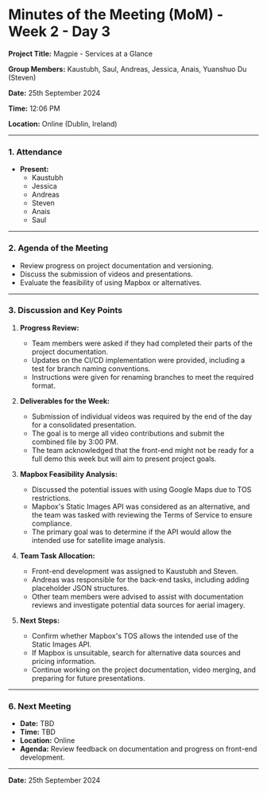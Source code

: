 # Minutes of the Meeting (MoM) - Week 2 - Day 3

**Project Title:** Magpie - Services at a Glance

**Group Members:** Kaustubh, Saul, Andreas, Jessica, Anais, Yuanshuo Du (Steven)

**Date:** 25th September 2024

**Time:** 12:06 PM

**Location:** Online (Dublin, Ireland)

---

### **1. Attendance**

- **Present:**
  - Kaustubh
  - Jessica
  - Andreas
  - Steven
  - Anais
  - Saul

---

### **2. Agenda of the Meeting**

- Review progress on project documentation and versioning.
- Discuss the submission of videos and presentations.
- Evaluate the feasibility of using Mapbox or alternatives.

---

### **3. Discussion and Key Points**

1. **Progress Review:**
   - Team members were asked if they had completed their parts of the project documentation.
   - Updates on the CI/CD implementation were provided, including a test for branch naming conventions.
   - Instructions were given for renaming branches to meet the required format.

2. **Deliverables for the Week:**
   - Submission of individual videos was required by the end of the day for a consolidated presentation.
   - The goal is to merge all video contributions and submit the combined file by 3:00 PM.
   - The team acknowledged that the front-end might not be ready for a full demo this week but will aim to present project goals.

3. **Mapbox Feasibility Analysis:**
   - Discussed the potential issues with using Google Maps due to TOS restrictions.
   - Mapbox's Static Images API was considered as an alternative, and the team was tasked with reviewing the Terms of Service to ensure compliance.
   - The primary goal was to determine if the API would allow the intended use for satellite image analysis.

4. **Team Task Allocation:**
   - Front-end development was assigned to Kaustubh and Steven.
   - Andreas was responsible for the back-end tasks, including adding placeholder JSON structures.
   - Other team members were advised to assist with documentation reviews and investigate potential data sources for aerial imagery.

5. **Next Steps:**
   - Confirm whether Mapbox's TOS allows the intended use of the Static Images API.
   - If Mapbox is unsuitable, search for alternative data sources and pricing information.
   - Continue working on the project documentation, video merging, and preparing for future presentations.

---

### **6. Next Meeting**

- **Date:** TBD
- **Time:** TBD
- **Location:** Online
- **Agenda:** Review feedback on documentation and progress on front-end development.

---

**Date:** 25th September 2024
